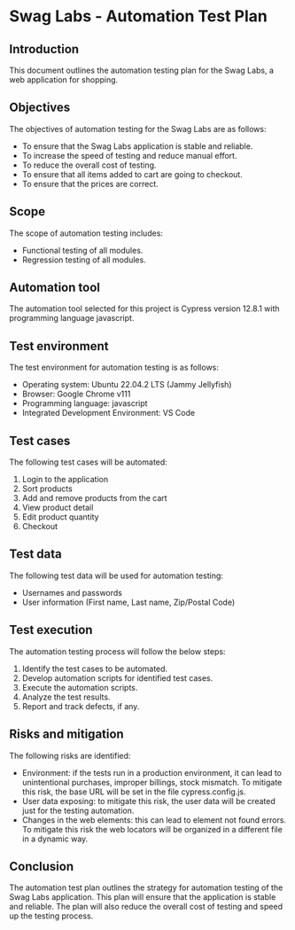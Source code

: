 # Swag Labs - Automation Test Plan

## Introduction
This document outlines the automation testing plan for the Swag Labs, a web application for
shopping.

## Objectives
The objectives of automation testing for the Swag Labs are as follows:
- To ensure that the Swag Labs application is stable and reliable.
- To increase the speed of testing and reduce manual effort.
- To reduce the overall cost of testing.
- To ensure that all items added to cart are going to checkout.
- To ensure that the prices are correct.

## Scope
The scope of automation testing includes:
- Functional testing of all modules.
- Regression testing of all modules.

## Automation tool
The automation tool selected for this project is Cypress version 12.8.1 with programming
language javascript.

## Test environment
The test environment for automation testing is as follows:
- Operating system: Ubuntu 22.04.2 LTS (Jammy Jellyfish)
- Browser: Google Chrome v111
- Programming language: javascript
- Integrated Development Environment: VS Code

## Test cases
The following test cases will be automated:
1. Login to the application
2. Sort products
3. Add and remove products from the cart
4. View product detail
5. Edit product quantity
6. Checkout

## Test data
The following test data will be used for automation testing:
- Usernames and passwords
- User information (First name, Last name, Zip/Postal Code)

## Test execution
The automation testing process will follow the below steps:
1. Identify the test cases to be automated.
2. Develop automation scripts for identified test cases.
3. Execute the automation scripts.
4. Analyze the test results.
5. Report and track defects, if any.

## Risks and mitigation
The following risks are identified:
- Environment: if the tests run in a production environment, it can lead to unintentional
purchases, improper billings, stock mismatch. To mitigate this risk, the base URL will
be set in the file cypress.config.js.
- User data exposing: to mitigate this risk, the user data will be created just for the
testing automation.
- Changes in the web elements: this can lead to element not found errors. To mitigate
this risk the web locators will be organized in a different file in a dynamic way.

## Conclusion
The automation test plan outlines the strategy for automation testing of the Swag Labs
application. This plan will ensure that the application is stable and reliable. The plan will also
reduce the overall cost of testing and speed up the testing process.
